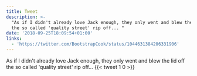 ```yaml
---
title: Tweet
description: >-
  "As if I didn't already love Jack enough, they only went and blew the lid off
  the so called 'quality street' rip off... "
date: '2018-09-25T18:09:54+01:00'
links:
  - 'https://twitter.com/BootstrapCook/status/1044631384206331906'
---
```

As if I didn't already love Jack enough, they only went and blew the lid off the so called 'quality street' rip off... 
      {{< tweet 1 0 >}}
    
